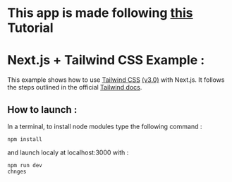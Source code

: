 # This app is made following [this](https://www.youtube.com/watch?v=HYv55DhgTuA&ab_channel=JavaScriptMastery) Tutorial

# Next.js + Tailwind CSS Example :

This example shows how to use [Tailwind CSS](https://tailwindcss.com/) [(v3.0)](https://tailwindcss.com/blog/tailwindcss-v3) with Next.js. It follows the steps outlined in the official [Tailwind docs](https://tailwindcss.com/docs/guides/nextjs).

## How to launch :

 In a terminal, to install node modules type the following command :
 
    npm install
  
and launch localy at localhost:3000 with :
  
    npm run dev
    chnges
